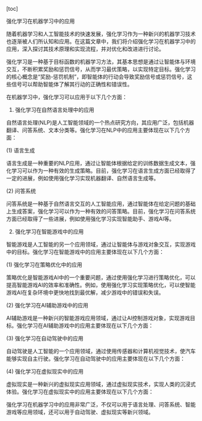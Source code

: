 
[toc]                    
                
                
强化学习在机器学习中的应用

随着机器学习和人工智能技术的快速发展，强化学习作为一种新兴的机器学习技术也逐渐被人们所认知和应用。在这篇文章中，我们将介绍强化学习在机器学习中的应用，深入探讨其技术原理和实现流程，并对优化和改进进行讨论。

强化学习是一种基于目标函数的机器学习方法，其基本思想是通过让智能体与环境交互，不断积累奖励和惩罚信号，从而学习最优策略，以实现特定目标。强化学习的核心概念是“奖励-惩罚机制”，即智能体的行动会导致奖励信号或惩罚信号，这些信号可以帮助智能体了解其行动的正确性和错误性。

在机器学习中，强化学习可以应用于以下几个方面：

1. 强化学习在自然语言处理中的应用

自然语言处理(NLP)是人工智能领域的一个热点研究方向，其应用广泛，包括机器翻译、问答系统、文本分类等。强化学习在NLP中的应用主要体现在以下几个方面：

(1) 语言生成

语言生成是一种重要的NLP应用，通过让智能体根据给定的训练数据生成文本，强化学习可以作为一种有效的生成策略。目前，强化学习在语言生成方面已经取得了一定的进展，例如使用强化学习实现机器翻译、自然语言生成等。

(2) 问答系统

问答系统是一种基于自然语言交互的人工智能应用，通过智能体在给定问题的基础上生成答案，强化学习可以作为一种有效的问答策略。目前，强化学习在问答系统方面已经取得了一些进展，例如使用强化学习实现智能助手、游戏AI等。

2. 强化学习在智能游戏中的应用

智能游戏是人工智能的另一个应用领域，通过让智能体与游戏对象交互，实现游戏中的目标。强化学习在智能游戏中的应用主要体现在以下几个方面：

(1) 强化学习在策略优化中的应用

策略优化是智能游戏AI中的一个重要问题，通过使用强化学习进行策略优化，可以提高智能游戏AI的效率和准确性。例如，使用强化学习实现策略优化，可以使智能游戏AI在复杂环境中更快地找到最优解，减少游戏中的错误和失误。

(2) 强化学习在AI辅助游戏中的应用

AI辅助游戏是一种新兴的智能游戏应用领域，通过让AI控制游戏对象，实现游戏目标。强化学习在AI辅助游戏中的应用主要体现在以下几个方面：

(3) 强化学习在自动驾驶中的应用

自动驾驶是人工智能的一个应用领域，通过使用传感器和计算机视觉技术，使汽车能够实现自主行驶。强化学习在自动驾驶中的应用主要体现在以下几个方面：

(4) 强化学习在虚拟现实中的应用

虚拟现实是一种新兴的虚拟现实应用领域，通过虚拟现实技术，实现人类的沉浸式体验。强化学习在虚拟现实中的应用主要体现在以下几个方面：

强化学习在机器学习中的应用非常广泛，不仅可以用于语言处理、问答系统、智能游戏等应用领域，还可以用于自动驾驶、虚拟现实等新兴领域。

